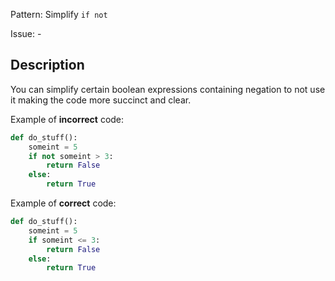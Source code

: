 Pattern: Simplify `if not`

Issue: -

## Description


You can simplify certain boolean expressions containing negation to not use it making the code more succinct and clear.


Example of **incorrect** code:
```python
def do_stuff():
    someint = 5
    if not someint > 3:
        return False
    else:
        return True
```

Example of **correct** code:
```python
def do_stuff():
    someint = 5
    if someint <= 3:
        return False
    else:
        return True
```
